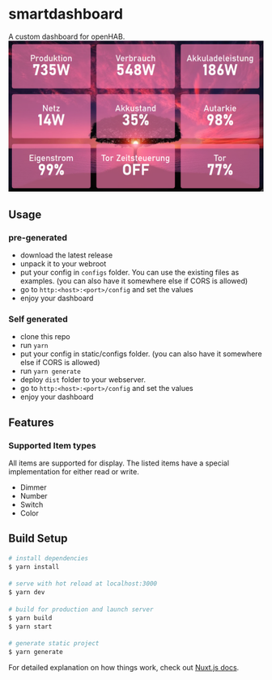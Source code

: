 # smartdashboard
A custom dashboard for openHAB.
![Screenshot](screenshots/screen1.png)

## Usage
### pre-generated
 - download the latest release
 - unpack it to your webroot
 - put your config in `configs` folder. You can use the existing files as examples. (you can also have it somewhere else if CORS is allowed)
 - go to `http:<host>:<port>/config` and set the values
 - enjoy your dashboard

### Self generated

 - clone this repo
 - run `yarn`
 - put your config in static/configs folder. (you can also have it somewhere else if CORS is allowed)
 - run `yarn generate`
 - deploy `dist` folder to your webserver.
 - go to `http:<host>:<port>/config` and set the values
 - enjoy your dashboard

## Features
### Supported Item types
All items are supported for display. The listed items have a special implementation for either read or write.
 - Dimmer
 - Number
 - Switch
 - Color

## Build Setup

```bash
# install dependencies
$ yarn install

# serve with hot reload at localhost:3000
$ yarn dev

# build for production and launch server
$ yarn build
$ yarn start

# generate static project
$ yarn generate
```

For detailed explanation on how things work, check out [Nuxt.js docs](https://nuxtjs.org).
